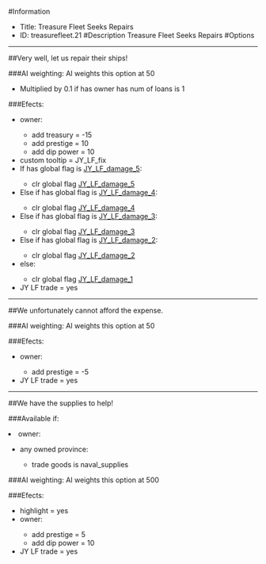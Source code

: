 #Information
 - Title: Treasure Fleet Seeks Repairs
 - ID: treasurefleet.21
#Description
Treasure Fleet Seeks Repairs
#Options

___
##Very well, let us repair their ships!

###AI weighting:
AI weights this option at 50
 - Multiplied by 0.1 if has owner has num of loans is 1


###Efects:<ul><li>owner:</li><ul><li>add treasury = -15</li><li>add prestige = 10</li><li>add dip power = 10</li></ul><li>custom tooltip = JY_LF_fix</li><li>If has global flag is [JY_LF_damage_5](../flags/jy_lf_damage_5.md):</li><ul><li>clr global flag [JY_LF_damage_5](../flags/jy_lf_damage_5.md)</li></ul><li>Else if has global flag is [JY_LF_damage_4](../flags/jy_lf_damage_4.md):</li><ul><li>clr global flag [JY_LF_damage_4](../flags/jy_lf_damage_4.md)</li></ul><li>Else if has global flag is [JY_LF_damage_3](../flags/jy_lf_damage_3.md):</li><ul><li>clr global flag [JY_LF_damage_3](../flags/jy_lf_damage_3.md)</li></ul><li>Else if has global flag is [JY_LF_damage_2](../flags/jy_lf_damage_2.md):</li><ul><li>clr global flag [JY_LF_damage_2](../flags/jy_lf_damage_2.md)</li></ul><li>else:</li><ul><li>clr global flag [JY_LF_damage_1](../flags/jy_lf_damage_1.md)</li></ul><li>JY LF trade = yes</li></ul>

___
##We unfortunately cannot afford the expense.

###AI weighting:
AI weights this option at 50


###Efects:<ul><li>owner:</li><ul><li>add prestige = -5</li></ul><li>JY LF trade = yes</li></ul>

___
##We have the supplies to help!

###Available if:
<li>owner:</li><ul><li>any owned province:</li><ul><li>trade goods is naval_supplies</li></ul></ul>

###AI weighting:
AI weights this option at 500


###Efects:<ul><li>highlight = yes</li><li>owner:</li><ul><li>add prestige = 5</li><li>add dip power = 10</li></ul><li>JY LF trade = yes</li></ul>
